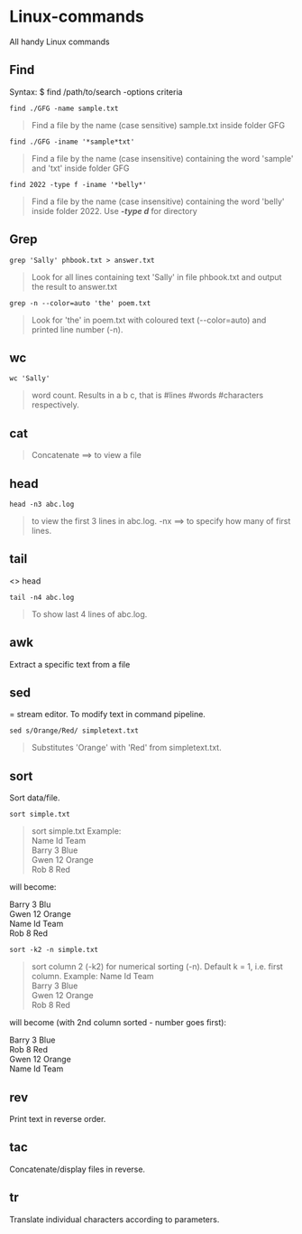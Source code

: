 # Linux-commands
All handy Linux commands

## Find
Syntax: $ find /path/to/search -options criteria
```
find ./GFG -name sample.txt
```
> Find a file by the name (case sensitive) sample.txt inside folder GFG

```
find ./GFG -iname '*sample*txt'
```
> Find a file by the name (case insensitive) containing the word 'sample' and 'txt' inside folder GFG

```
find 2022 -type f -iname '*belly*'
```
> Find a file by the name (case insensitive) containing the word 'belly' inside folder 2022. Use ***-type d*** for directory

## Grep
```
grep 'Sally' phbook.txt > answer.txt
```
> Look for all lines containing text 'Sally' in file phbook.txt and output the result to answer.txt
```
grep -n --color=auto 'the' poem.txt
```
> Look for 'the' in poem.txt with coloured text (--color=auto) and printed line number (-n).

## wc
```
wc 'Sally'
```
> word count. Results in a b c, that is #lines #words #characters respectively.

## cat
> Concatenate ==> to view a file

## head
```
head -n3 abc.log
```
> to view the first 3 lines in abc.log. -nx ==> to specify how many of first lines.

## tail
<> head
```
tail -n4 abc.log
```
> To show last 4 lines of abc.log.

## awk
Extract a specific text from a file

## sed
= stream editor. To modify text in command pipeline.
```
sed s/Orange/Red/ simpletext.txt
```
> Substitutes 'Orange' with 'Red' from simpletext.txt.

## sort
Sort data/file.
```
sort simple.txt
```
> sort simple.txt
Example:  
Name  Id  Team  
Barry 3   Blue  
Gwen  12  Orange  
Rob   8   Red  

will become:  

Barry 3   Blu  
Gwen  12  Orange  
Name  Id  Team  
Rob   8   Red  
```
sort -k2 -n simple.txt
```
> sort column 2 (-k2) for numerical sorting (-n). Default k = 1, i.e. first column.
Example:
Name  Id  Team  
Barry 3   Blue  
Gwen  12  Orange  
Rob   8   Red  

will become (with 2nd column sorted - number goes first):  

Barry 3   Blue  
Rob   8   Red  
Gwen  12  Orange  
Name  Id  Team  

## rev
Print text in reverse order.

## tac
Concatenate/display files in reverse.

## tr
Translate individual characters according to parameters.
